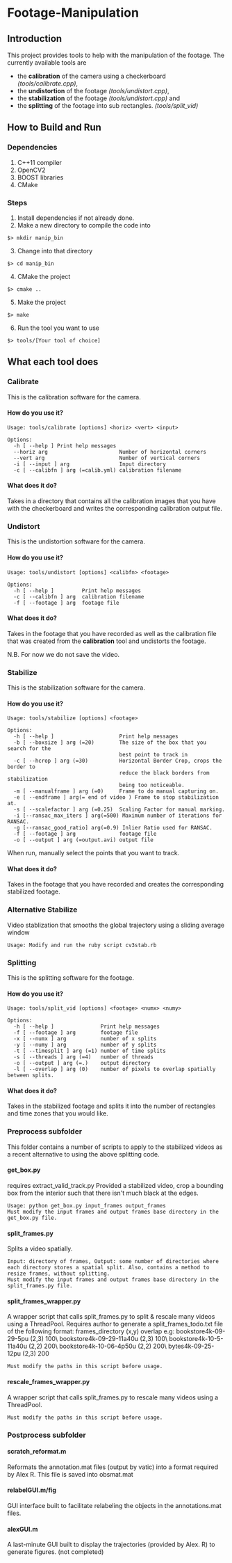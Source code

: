 # Footage-Manipulation
## Introduction
This project provides tools to help with the manipulation of the footage. The currently available tools are 

* the **calibration** of the camera using a checkerboard _(tools/calibrate.cpp)_, 
* the **undistortion** of the footage _(tools/undistort.cpp)_,
* the **stabilization** of the footage _(tools/undistort.cpp)_ and
* the **splitting** of the footage into sub rectangles. _(tools/split_vid)_

## How to Build and Run

### Dependencies
1. C++11 compiler
2. OpenCV2
3. BOOST libraries
4. CMake

### Steps
1. Install dependencies if not already done.
2. Make a new directory to compile the code into 
```
$> mkdir manip_bin
```
3. Change into that directory
```
$> cd manip_bin
```
4. CMake the project
```
$> cmake ..
```
5. Make the project 
```
$> make
```
6. Run the tool you want to use
```
$> tools/[Your tool of choice]
```

## What each tool does
### Calibrate
This is the calibration software for the camera.

#### How do you use it?
```
Usage: tools/calibrate [options] <horiz> <vert> <input>

Options:
  -h [ --help ]	Print help messages
  --horiz arg                       Number of horizontal corners
  --vert arg                        Number of vertical corners
  -i [ --input ] arg                Input directory
  -c [ --calibfn ] arg (=calib.yml) calibration filename
```
#### What does it do?
Takes in a directory that contains all the calibration images that you have with the checkerboard and writes the corresponding calibration output file.

### Undistort
This is the undistortion software for the camera.

#### How do you use it?
```
Usage: tools/undistort [options] <calibfn> <footage>

Options:
  -h [ --help ]         Print help messages
  -c [ --calibfn ] arg  calibration filename
  -f [ --footage ] arg  footage file
```
#### What does it do?
Takes in the footage that you have recorded as well as the calibration file that was created from the **calibration** tool and undistorts the footage.

N.B. For now we do not save the video.

### Stabilize
This is the stabilization software for the camera.

#### How do you use it?
```
Usage: tools/stabilize [options] <footage>

Options:
  -h [ --help ]                     Print help messages
  -b [ --boxsize ] arg (=20)        The size of the box that you search for the
                                    best point to track in
  -c [ --hcrop ] arg (=30)          Horizontal Border Crop, crops the border to
                                    reduce the black borders from stabilization
                                    being too noticeable.
  -m [ --manualframe ] arg (=0)     Frame to do manual capturing on.
  -e [ --endframe ] arg(= end of video ) Frame to stop stabilization at.
  -s [ --scalefactor ] arg (=0.25)  Scaling Factor for manual marking.
  -i [--ransac_max_iters ] arg(=500) Maximum number of iterations for RANSAC.
  -g [--ransac_good_ratio] arg(=0.9) Inlier Ratio used for RANSAC.
  -f [ --footage ] arg              footage file
  -o [ --output ] arg (=output.avi) output file

```

When run, manually select the points that you want to track.
#### What does it do?
Takes in the footage that you have recorded and creates the corresponding stabilized footage. 

### Alternative Stabilize
Video stablization that smooths the global trajectory using a sliding average window
```
Usage: Modify and run the ruby script cv3stab.rb
```


### Splitting
This is the splitting software for the footage.

#### How do you use it?
```
Usage: tools/split_vid [options] <footage> <numx> <numy>

Options:
  -h [ --help ]               Print help messages
  -f [ --footage ] arg        footage file
  -x [ --numx ] arg           number of x splits
  -y [ --numy ] arg           number of y splits
  -t [ --timesplit ] arg (=1) number of time splits
  -s [ --threads ] arg (=4)   number of threads
  -o [ --output ] arg (=.)    output directory
  -l [ --overlap ] arg (0)    number of pixels to overlap spatially between splits.
```
#### What does it do?
Takes in the stabilized footage and splits it into the number of rectangles and time zones that you would like.


### Preprocess subfolder
This folder contains a number of scripts to apply to the stabilized videos as a recent alternative to using the above splitting code.

#### get_box.py
requires extract_valid_track.py
Provided a stabilized video, crop a bounding box from the interior such that there isn't much black at the edges. 
```
Usage: python get_box.py input_frames output_frames
Must modify the input frames and output frames base directory in the get_box.py file.
```
#### split_frames.py
 Splits a video spatially. 
 ```
Input: directory of frames, Output: some number of directories where each directory stores a spatial split. Also, contains a method to resize frames, without splitting.
Must modify the input frames and output frames base directory in the split_frames.py file.
```
#### split_frames_wrapper.py
A wrapper script that calls split_frames.py to split & rescale many videos using a ThreadPool.
Requires author to generate a split_frames_todo.txt file of the following format:
frames_directory (x,y) overlap
e.g:
bookstore4k-09-29-5pu (2,3) 100\\
bookstore4k-09-29-11a40u (2,3) 100\\
bookstore4k-10-5-11a40u (2,2) 200\\
bookstore4k-10-06-4p50u (2,2) 200\\
bytes4k-09-25-12pu (2,3) 200
```
Must modify the paths in this script before usage.
```

#### rescale_frames_wrapper.py
 A wrapper script that calls split_frames.py to rescale many videos using a ThreadPool.
```
Must modify the paths in this script before usage.
```

### Postprocess subfolder

#### scratch_reformat.m
Reformats the annotation.mat files (output by vatic) into a format required by Alex R. This file is saved into obsmat.mat

#### relabelGUI.m/fig
GUI interface built to facilitate relabeling the objects in the annotations.mat files.

#### alexGUI.m
A last-minute GUI built to display the trajectories (provided by Alex. R) to generate figures. (not completed)








